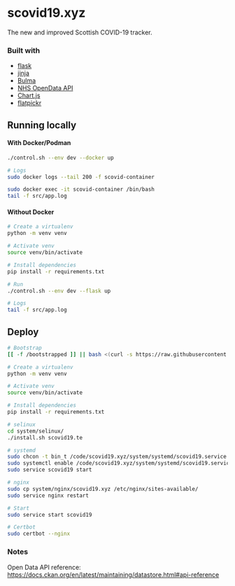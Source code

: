 # scovid19.xyz
The new and improved Scottish COVID-19 tracker.  

### Built with
- [flask](https://flask.palletsprojects.com/en/1.1.x/)
- [jinja](https://jinja.palletsprojects.com/en/2.11.x/)
- [Bulma](https://bulma.io/)
- [NHS OpenData API](https://www.opendata.nhs.scot/dataset)
- [Chart.js](https://www.chartjs.org/)
- [flatpickr](https://flatpickr.js.org/)


## Running locally

#### With Docker/Podman
```bash
./control.sh --env dev --docker up

# Logs
sudo docker logs --tail 200 -f scovid-container

sudo docker exec -it scovid-container /bin/bash
tail -f src/app.log
```

#### Without Docker
```bash
# Create a virtualenv
python -m venv venv

# Activate venv
source venv/bin/activate

# Install dependencies
pip install -r requirements.txt

# Run
./control.sh --env dev --flask up

# Logs
tail -f src/app.log
```

## Deploy
```bash
# Bootstrap
[[ -f /bootstrapped ]] || bash <(curl -s https://raw.githubusercontent.com/danstewart/server-bootstrap/master/bootstrap.sh)

# Create a virtualenv
python -m venv venv

# Activate venv
source venv/bin/activate

# Install dependencies
pip install -r requirements.txt

# selinux
cd system/selinux/
./install.sh scovid19.te

# systemd
sudo chcon -t bin_t /code/scovid19.xyz/system/systemd/scovid19.service
sudo systemctl enable /code/scovid19.xyz/system/systemd/scovid19.service
sudo service scovid19 start

# nginx
sudo cp system/nginx/scovid19.xyz /etc/nginx/sites-available/
sudo service nginx restart

# Start
sudo service start scovid19

# Certbot
sudo certbot --nginx
```

### Notes
Open Data API reference:  
https://docs.ckan.org/en/latest/maintaining/datastore.html#api-reference
